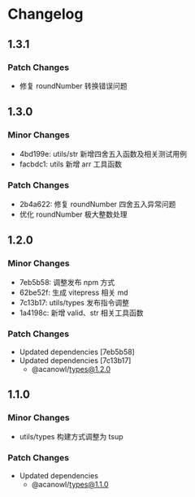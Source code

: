 # Changelog

## 1.3.1

### Patch Changes

- 修复 roundNumber 转换错误问题

## 1.3.0

### Minor Changes

- 4bd199e: utils/str 新增四舍五入函数及相关测试用例
- facbdc1: utils 新增 arr 工具函数

### Patch Changes

- 2b4a622: 修复 roundNumber 四舍五入异常问题
- 优化 roundNumber 极大整数处理

## 1.2.0

### Minor Changes

- 7eb5b58: 调整发布 npm 方式
- 62be52f: 生成 vitepress 相关 md
- 7c13b17: utils/types 发布指令调整
- 1a4198c: 新增 valid、str 相关工具函数

### Patch Changes

- Updated dependencies [7eb5b58]
- Updated dependencies [7c13b17]
  - @acanowl/types@1.2.0

## 1.1.0

### Minor Changes

- utils/types 构建方式调整为 tsup

### Patch Changes

- Updated dependencies
  - @acanowl/types@1.1.0
